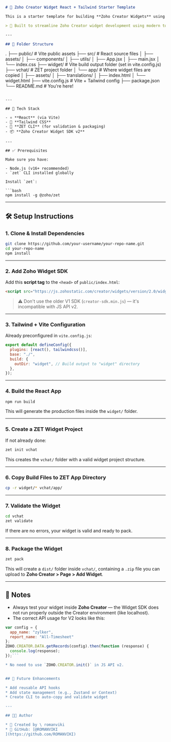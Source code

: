 ```md
# 🔧 Zoho Creator Widget React + Tailwind Starter Template

This is a starter template for building **Zoho Creator Widgets** using **React + Tailwind CSS + Vite**, with support for **ZET CLI** for validation and packaging.

> 📌 Built to streamline Zoho Creator widget development using modern tools.

---

## 📁 Folder Structure

```

.
├── public/                     # Vite public assets
├── src/                       # React source files
│   ├── assets/
│   ├── components/
│   ├── utils/
│   ├── App.jsx
│   ├── main.jsx
│   └── index.css
├── widget/                    # Vite build output folder (set in vite.config.js)
├── vchat/                     # ZET project folder
│   └── app/                   # Where widget files are copied
│       ├── assets/
│       ├── translations/
│       ├── index.html
│       └── widget.html
├── vite.config.js             # Vite + Tailwind config
├── package.json
└── README.md                  # You're here!

````

---

## 🚀 Tech Stack

- ⚛️ **React** (via Vite)
- 🎨 **Tailwind CSS**
- 🔧 **ZET CLI** (for validation & packaging)
- 📦 **Zoho Creator Widget SDK v2**

---

## ✅ Prerequisites

Make sure you have:

- Node.js (v16+ recommended)
- `zet` CLI installed globally

Install `zet`:

```bash
npm install -g @zoho/zet
````

---

## 🛠️ Setup Instructions

### 1. Clone & Install Dependencies

```bash
git clone https://github.com/your-username/your-repo-name.git
cd your-repo-name
npm install
```

---

### 2. Add Zoho Widget SDK

Add this **script tag** to the `<head>` of `public/index.html`:

```html
<script src="https://js.zohostatic.com/creator/widgets/version/2.0/widgetsdk-min.js"></script>
```

> ⚠️ Don't use the older V1 SDK (`creator-sdk.min.js`) — it's incompatible with JS API v2.

---

### 3. Tailwind + Vite Configuration

Already preconfigured in `vite.config.js`:

```js
export default defineConfig({
  plugins: [react(), tailwindcss()],
  base: "./",
  build: {
    outDir: "widget", // Build output to "widget" directory
  },
});
```

---

### 4. Build the React App

```bash
npm run build
```

This will generate the production files inside the `widget/` folder.

---

### 5. Create a ZET Widget Project

If not already done:

```bash
zet init vchat
```

This creates the `vchat/` folder with a valid widget project structure.

---

### 6. Copy Build Files to ZET App Directory

```bash
cp -r widget/* vchat/app/
```

---

### 7. Validate the Widget

```bash
cd vchat
zet validate
```

If there are no errors, your widget is valid and ready to pack.

---

### 8. Package the Widget

```bash
zet pack
```

This will create a `dist/` folder inside `vchat/`, containing a `.zip` file you can upload to **Zoho Creator > Page > Add Widget**.

---

## 📄 Notes

* Always test your widget inside **Zoho Creator** — the Widget SDK does not run properly outside the Creator environment (like localhost).
* The correct API usage for V2 looks like this:

```js
var config = {
  app_name: "zylker",
  report_name: "All-Timesheet"
};
ZOHO.CREATOR.DATA.getRecords(config).then(function (response) {
  console.log(response);
});```

* No need to use `ZOHO.CREATOR.init()` in JS API v2.


## 🧪 Future Enhancements

* Add reusable API hooks
* Add state management (e.g., Zustand or Context)
* Create CLI to auto-copy and validate widget

---

## 🧑‍💻 Author

* 🧠 Created by \ romanviki
* 🐙 GitHub: [@ROMANVIKI
](https://github.com/ROMANVIKI)
